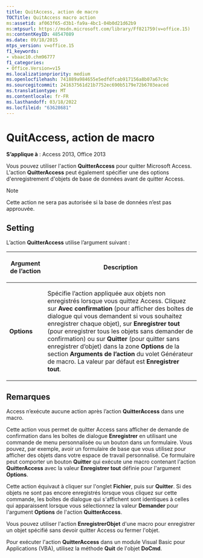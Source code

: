 ```yaml
---
title: QuitAccess, action de macro
TOCTitle: QuitAccess macro action
ms:assetid: af063f65-d3b1-fa9a-4bc1-04b0d21d62b9
ms:mtpsurl: https://msdn.microsoft.com/library/Ff821759(v=office.15)
ms:contentKeyID: 48547089
ms.date: 09/18/2015
mtps_version: v=office.15
f1_keywords:
- vbaac10.chm96777
f1_categories:
- Office.Version=v15
ms.localizationpriority: medium
ms.openlocfilehash: 741889a984655e5edfdfcab917156a8b07a67c9c
ms.sourcegitcommit: 241637561d21b7752ec690b5179e72b6703eaced
ms.translationtype: MT
ms.contentlocale: fr-FR
ms.lasthandoff: 03/18/2022
ms.locfileid: "63628681"
---
```

# <a name="quitaccess-macro-action"></a>QuitAccess, action de macro

**S’applique à** : Access 2013, Office 2013

Vous pouvez utiliser l'action **QuitterAccess** pour quitter Microsoft Access. L'action **QuitterAccess** peut également spécifier une des options d'enregistrement d'objets de base de données avant de quitter Access.

> [!NOTE]
> Cette action ne sera pas autorisée si la base de données n’est pas approuvée. 

## <a name="setting"></a>Setting

L’action **QuitterAccess** utilise l’argument suivant :

<table>
<colgroup>
<col />
<col />
</colgroup>
<thead>
<tr class="header">
<th><p>Argument de l’action</p></th>
<th><p>Description</p></th>
</tr>
</thead>
<tbody>
<tr class="odd">
<td><p><strong>Options</strong></p></td>
<td><p>Spécifie l’action appliquée aux objets non enregistrés lorsque vous quittez Access. Cliquez sur <strong>Avec confirmation</strong> (pour afficher des boîtes de dialogue qui vous demandent si vous souhaitez enregistrer chaque objet), sur <strong>Enregistrer tout</strong> (pour enregistrer tous les objets sans demander de confirmation) ou sur <strong>Quitter</strong> (pour quitter sans enregistrer d’objet) dans la zone <strong>Options</strong> de la section <strong>Arguments de l’action</strong> du volet Générateur de macro. La valeur par défaut est <strong>Enregistrer tout</strong>.</p></td>
</tr>
</tbody>
</table>


## <a name="remarks"></a>Remarques

Access n’exécute aucune action après l’action **QuitterAccess** dans une macro.

Cette action vous permet de quitter Access sans afficher de demande de confirmation dans les boîtes de dialogue **Enregistrer** en utilisant une commande de menu personnalisée ou un bouton dans un formulaire. Vous pouvez, par exemple, avoir un formulaire de base que vous utilisez pour afficher des objets dans votre espace de travail personnalisé. Ce formulaire peut comporter un bouton **Quitter** qui exécute une macro contenant l'action **QuitterAccess** avec la valeur **Enregistrer tout** définie pour l'argument **Options**.

Cette action équivaut à cliquer sur l'onglet **Fichier**, puis sur **Quitter**. Si des objets ne sont pas encore enregistrés lorsque vous cliquez sur cette commande, les boîtes de dialogue qui s'affichent sont identiques à celles qui apparaissent lorsque vous sélectionnez la valeur **Demander** pour l'argument **Options** de l'action **QuitterAccess**.

Vous pouvez utiliser l'action **EnregistrerObjet** d'une macro pour enregistrer un objet spécifié sans devoir quitter Access ou fermer l'objet.

Pour exécuter l'action **QuitterAccess** dans un module Visual Basic pour Applications (VBA), utilisez la méthode **Quit** de l'objet **DoCmd**.

